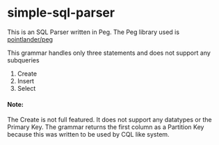 # simple-sql-parser

This is an SQL Parser written in Peg. The Peg library used is [pointlander/peg](https://github.com/pointlander/peg)

This grammar handles only three statements and does not support any subqueries

1. Create
2. Insert
3. Select


#### Note:

The Create is not full featured. It does not support any datatypes or the Primary Key. The grammar returns the first column as a Partition Key because this was written to be used by CQL like system.



